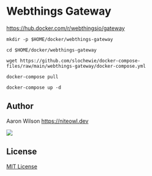 # Webthings Gateway
https://hub.docker.com/r/webthingsio/gateway

```
mkdir -p $HOME/docker/webthings-gateway
```
```
cd $HOME/docker/webthings-gateway
```
```
wget https://github.com/slochewie/docker-compose-files/raw/main/webthings-gateway/docker-compose.yml
```
```
docker-compose pull
```
```
docker-compose up -d
```



## Author

Aaron Wilson <https://niteowl.dev>

[![](https://cdn.buymeacoffee.com/buttons/default-blue.png)](https://www.buymeacoffee.com/slochewie)

## License

[MIT License](./LICENSE)